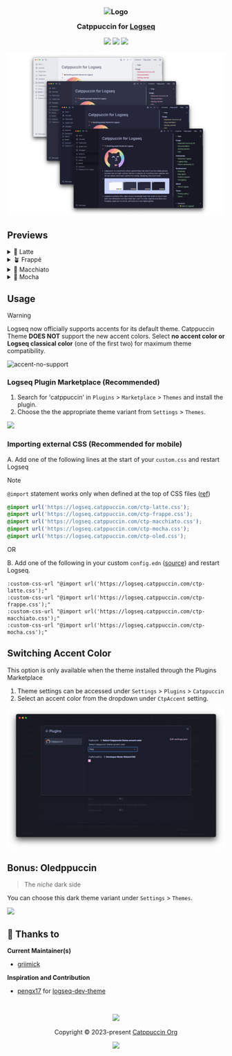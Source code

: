 <h3 align="center">
	<img src="https://raw.githubusercontent.com/catppuccin/catppuccin/main/assets/logos/exports/1544x1544_circle.png" width="100" alt="Logo"/><br/>
	<img src="https://raw.githubusercontent.com/catppuccin/catppuccin/main/assets/misc/transparent.png" height="30" width="0px"/>
	Catppuccin for <a href="https://logseq.com/">Logseq</a>
	<img src="https://raw.githubusercontent.com/catppuccin/catppuccin/main/assets/misc/transparent.png" height="30" width="0px"/>
</h3>

<p align="center">
	<a href="https://github.com/catppuccin/logseq/stargazers"><img src="https://img.shields.io/github/stars/catppuccin/logseq?colorA=363a4f&colorB=b7bdf8&style=for-the-badge"></a>
	<a href="https://github.com/catppuccin/logseq/issues"><img src="https://img.shields.io/github/issues/catppuccin/logseq?colorA=363a4f&colorB=f5a97f&style=for-the-badge"></a>
	<a href="https://github.com/catppuccin/logseq/contributors"><img src="https://img.shields.io/github/contributors/catppuccin/logseq?colorA=363a4f&colorB=a6da95&style=for-the-badge"></a>
</p>

<p align="center">
	<img src="https://raw.githubusercontent.com/catppuccin/logseq/main/assets/preview.webp"/>
</p>

## Previews

<details>
<summary>🌻 Latte</summary>
<img src="https://raw.githubusercontent.com/catppuccin/logseq/main/assets/preview-latte.webp"/>
<blockquote>Selected Accent: Red</blockquote>
</details>
<details>
<summary>🪴 Frappé</summary>
<img src="https://raw.githubusercontent.com/catppuccin/logseq/main/assets/preview-frappe.webp"/>
<blockquote>Selected Accent: Pink</blockquote>
</details>
<details>
<summary>🌺 Macchiato</summary>
<img src="https://raw.githubusercontent.com/catppuccin/logseq/main/assets/preview-macchiato.webp"/>
<blockquote>Selected Accent: Yellow</blockquote>
</details>
<details>
<summary>🌿 Mocha</summary>
<img src="https://raw.githubusercontent.com/catppuccin/logseq/main/assets/preview-mocha.webp"/>
<blockquote>Selected Accent: Green</blockquote>
</details>


## Usage

> [!WARNING]
> Logseq now officially supports accents for its default theme. Catppuccin Theme **DOES NOT** support the new accent colors.
> Select **no accent color or Logseq classical color** (one of the first two) for maximum theme compatibility.
> 
> ![accent-no-support](https://github.com/user-attachments/assets/d26f0194-a260-4c90-9d75-ca8a86327077)


### Logseq Plugin Marketplace **(Recommended)**

1. Search for 'catppuccin' in `Plugins` > `Marketplace` > `Themes` and install the plugin. 
2. Choose the the appropriate theme variant from `Settings` > `Themes`.
    
<img src="https://raw.githubusercontent.com/catppuccin/logseq/main/assets/ctp-logseq-marketplace.webp"/>
    

### Importing external CSS (Recommended for mobile)

A. Add one of the following lines at the start of your `custom.css` and restart Logseq

> [!NOTE]
> `@import` statement works only when defined at the top of CSS files ([ref](https://developer.mozilla.org/en-US/docs/Web/CSS/@import))

```css
@import url('https://logseq.catppuccin.com/ctp-latte.css');
@import url('https://logseq.catppuccin.com/ctp-frappe.css');
@import url('https://logseq.catppuccin.com/ctp-macchiato.css');
@import url('https://logseq.catppuccin.com/ctp-mocha.css');
@import url('https://logseq.catppuccin.com/ctp-oled.css');
```
OR

B. Add one of the following in your custom `config.edn` ([source](https://github.com/logseq/logseq/blob/master/src/resources/templates/config.edn#97)) and restart Logseq.

```edn
:custom-css-url "@import url('https://logseq.catppuccin.com/ctp-latte.css');"
:custom-css-url "@import url('https://logseq.catppuccin.com/ctp-frappe.css');"
:custom-css-url "@import url('https://logseq.catppuccin.com/ctp-macchiato.css');"
:custom-css-url "@import url('https://logseq.catppuccin.com/ctp-mocha.css');"
```

## Switching Accent Color

This option is only available when the theme installed through the Plugins Marketplace

1. Theme settings can be accessed under `Settings` > `Plugins` > `Catppuccin`
2. Select an accent color from the dropdown under `CtpAccent` setting.

<img src="https://raw.githubusercontent.com/catppuccin/logseq/main/assets/ctp-logseq-switch-accent.webp"/>

## Bonus: Oledppuccin

> The _niche_ dark side

You can choose this dark theme variant under `Settings` > `Themes`. 

<img src="https://raw.githubusercontent.com/catppuccin/logseq/main/assets/ctp-oledppuccin.webp"/>


## 💝 Thanks to

**Current Maintainer(s)**
- [griimick](https://github.com/griimick)

**Inspiration and Contribution**
- [pengx17](https://github.com/pengx17) for [logseq-dev-theme](https://github.com/pengx17/logseq-dev-theme)

&nbsp;

<p align="center">
	<img src="https://raw.githubusercontent.com/catppuccin/catppuccin/main/assets/footers/gray0_ctp_on_line.svg?sanitize=true" />
</p>

<p align="center">
	Copyright &copy; 2023-present <a href="https://github.com/catppuccin" target="_blank">Catppuccin Org</a>
</p>

<p align="center">
	<a href="https://github.com/catppuccin/catppuccin/blob/main/LICENSE"><img src="https://img.shields.io/static/v1.svg?style=for-the-badge&label=License&message=MIT&logoColor=d9e0ee&colorA=363a4f&colorB=b7bdf8"/></a>
</p>
